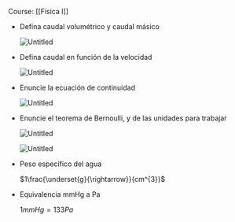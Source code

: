 Course: [[Física I]]

- Defina caudal volumétrico y caudal másico
    
    ![Untitled](Images/Hidrodinámica/Untitled.png)
    
- Defina caudal en función de la velocidad
    
    ![Untitled](Images/Hidrodinámica/Untitled%201.png)
    
- Enuncie la ecuación de continuidad
    
    ![Untitled](Images/Hidrodinámica/Untitled%202.png)
    
- Enuncie el teorema de Bernoulli, y de las unidades para trabajar
    
    ![Untitled](Images/Hidrodinámica/Untitled%203.png)
    
    ![Untitled](Images/Hidrodinámica/Untitled%204.png)
    
- Peso específico del agua
    
    $1\frac{\underset{g}{\rightarrow}}{cm^{3}}$
    
- Equivalencia mmHg a Pa
    
    $1mmHg = 133Pa$